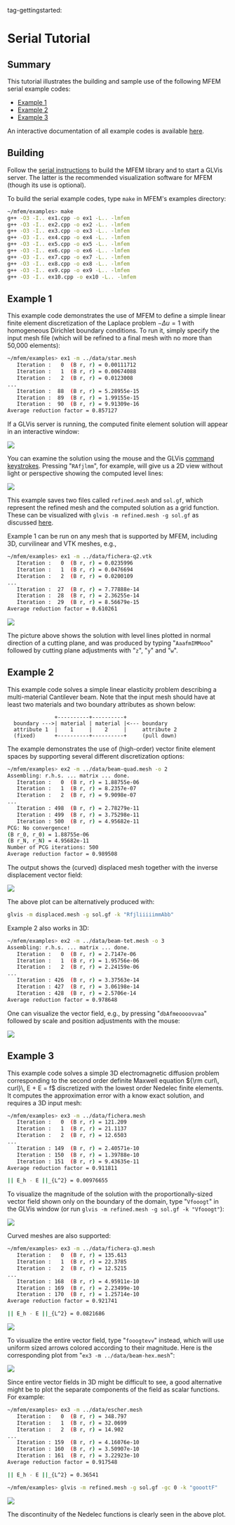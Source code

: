 tag-gettingstarted:

<script type="text/x-mathjax-config">
  MathJax.Hub.Config({tex2jax: {inlineMath: [['$','$']]}});
</script>
<script type="text/javascript"
  src="//cdn.mathjax.org/mathjax/latest/MathJax.js?config=TeX-AMS-MML_HTMLorMML">
</script>

# Serial Tutorial

## Summary

This tutorial illustrates the building and sample use of the following MFEM serial example codes:

  - [Example 1](#example-1)
  - [Example 2](#example-2)
  - [Example 3](#example-3)

An interactive documentation of all example codes is available [here](examples.md).

## Building

Follow the [serial instructions](building.md#serial-version-of-mfem-and-glvis) to build the MFEM library and to start a GLVis server. The latter is the recommended visualization software for MFEM (though its use is optional).

To build the serial example codes, type `make` in MFEM's examples directory:
```sh
~/mfem/examples> make
g++ -O3 -I.. ex1.cpp -o ex1 -L.. -lmfem
g++ -O3 -I.. ex2.cpp -o ex2 -L.. -lmfem
g++ -O3 -I.. ex3.cpp -o ex3 -L.. -lmfem
g++ -O3 -I.. ex4.cpp -o ex4 -L.. -lmfem
g++ -O3 -I.. ex5.cpp -o ex5 -L.. -lmfem
g++ -O3 -I.. ex6.cpp -o ex6 -L.. -lmfem
g++ -O3 -I.. ex7.cpp -o ex7 -L.. -lmfem
g++ -O3 -I.. ex8.cpp -o ex8 -L.. -lmfem
g++ -O3 -I.. ex9.cpp -o ex9 -L.. -lmfem
g++ -O3 -I.. ex10.cpp -o ex10 -L.. -lmfem
```

## Example 1

This example code demonstrates the use of MFEM to define a simple
linear finite element discretization of the Laplace problem
$-\Delta u = 1$ with homogeneous Dirichlet boundary conditions. To run it, simply specify the input mesh file (which will be refined to a final mesh with no more than 50,000 elements):
```sh
~/mfem/examples> ex1 -m ../data/star.mesh
   Iteration :   0  (B r, r) = 0.00111712
   Iteration :   1  (B r, r) = 0.00674088
   Iteration :   2  (B r, r) = 0.0123008
...
   Iteration :  88  (B r, r) = 5.28955e-15
   Iteration :  89  (B r, r) = 1.99155e-15
   Iteration :  90  (B r, r) = 9.91309e-16
Average reduction factor = 0.857127
```
If a GLVis server is running, the computed finite element solution will appear in an interactive window:

![](img/tutorial/ex1-star.png)

You can examine the solution using the mouse and the GLVis [command keystrokes](https://github.com/GLVis/glvis/blob/master/README.md).
Pressing "`RAfjlmm`", for example, will give us a 2D view without light or perspective showing the computed level lines:

![](img/tutorial/ex1-star-2.png)

This example saves two files called `refined.mesh` and `sol.gf`, which represent the refined mesh and the computed solution as a grid function. These can be visualized with `glvis -m refined.mesh -g sol.gf` as discussed [here](https://glvis.org/options-and-use#visualizing-functions).

Example 1 can be run on any mesh that is supported by MFEM, including 3D, curvilinear and VTK meshes, e.g.,
```sh
~/mfem/examples> ex1 -m ../data/fichera-q2.vtk
   Iteration :   0  (B r, r) = 0.0235996
   Iteration :   1  (B r, r) = 0.0476694
   Iteration :   2  (B r, r) = 0.0200109
...
   Iteration :  27  (B r, r) = 7.77888e-14
   Iteration :  28  (B r, r) = 2.36255e-14
   Iteration :  29  (B r, r) = 8.56679e-15
Average reduction factor = 0.610261
```

![](img/tutorial/ex1-fichera-q2.png)

The picture above shows the solution with level lines plotted in normal direction of a cutting plane, and was produced by typing "`AaafmIMMooo`" followed by cutting plane adjustments with "`z`", "`y`" and "`w`".

## Example 2

This example code solves a simple linear elasticity problem describing a multi-material Cantilever beam. Note that the input mesh should have at least two materials and two boundary attributes as shown below:
```nohighlight
               +----------+----------+
  boundary --->| material | material |<--- boundary
  attribute 1  |    1     |    2     |     attribute 2
  (fixed)      +----------+----------+     (pull down)
```

The example demonstrates the use of (high-order) vector finite element spaces by supporting several different discretization options:
```sh
~/mfem/examples> ex2 -m ../data/beam-quad.mesh -o 2
Assembling: r.h.s. ... matrix ... done.
   Iteration :   0  (B r, r) = 1.88755e-06
   Iteration :   1  (B r, r) = 8.2357e-07
   Iteration :   2  (B r, r) = 9.9098e-07
...
   Iteration : 498  (B r, r) = 2.78279e-11
   Iteration : 499  (B r, r) = 3.75298e-11
   Iteration : 500  (B r, r) = 4.95682e-11
PCG: No convergence!
(B r_0, r_0) = 1.88755e-06
(B r_N, r_N) = 4.95682e-11
Number of PCG iterations: 500
Average reduction factor = 0.989508
```
The output shows the (curved) displaced mesh together with the inverse displacement vector field:

![](img/tutorial/ex2-beam-quad2.png)

The above plot can be alternatively produced with:
```sh
glvis -m displaced.mesh -g sol.gf -k "RfjliiiiimmAbb"
```

Example 2 also works in 3D:
```sh
~/mfem/examples> ex2 -m ../data/beam-tet.mesh -o 3
Assembling: r.h.s. ... matrix ... done.
   Iteration :   0  (B r, r) = 2.7147e-06
   Iteration :   1  (B r, r) = 1.95756e-06
   Iteration :   2  (B r, r) = 2.24159e-06
...
   Iteration : 426  (B r, r) = 3.37563e-14
   Iteration : 427  (B r, r) = 3.06198e-14
   Iteration : 428  (B r, r) = 2.5706e-14
Average reduction factor = 0.978648
```

One can visualize the vector field, e.g., by pressing "`dbAfmeoooovvaa`" followed by scale and position adjustments with the mouse:

![](img/tutorial/ex2-beam-tet.png)

## Example 3

This example code solves a simple 3D electromagnetic diffusion problem corresponding to the second order definite Maxwell equation ${\rm curl\, curl}\, E + E = f$ discretized with the lowest order Nedelec finite elements. It computes the approximation error with a know exact solution, and requires a 3D input mesh:
```sh
~/mfem/examples> ex3 -m ../data/fichera.mesh
   Iteration :   0  (B r, r) = 121.209
   Iteration :   1  (B r, r) = 21.1137
   Iteration :   2  (B r, r) = 12.6503
...
   Iteration : 149  (B r, r) = 2.40571e-10
   Iteration : 150  (B r, r) = 1.39788e-10
   Iteration : 151  (B r, r) = 9.43635e-11
Average reduction factor = 0.911811

|| E_h - E ||_{L^2} = 0.00976655
```

To visualize the magnitude of the solution with the proportionally-sized vector field shown only on the boundary of the domain, type "`Vfooogt`" in the GLVis window (or run `glvis -m refined.mesh -g sol.gf -k "Vfooogt"`):

![](img/tutorial/ex3-fichera-1.png)

Curved meshes are also supported:
```sh
~/mfem/examples> ex3 -m ../data/fichera-q3.mesh
   Iteration :   0  (B r, r) = 135.613
   Iteration :   1  (B r, r) = 22.3785
   Iteration :   2  (B r, r) = 12.5215
...
   Iteration : 168  (B r, r) = 4.95911e-10
   Iteration : 169  (B r, r) = 2.23499e-10
   Iteration : 170  (B r, r) = 1.25714e-10
Average reduction factor = 0.921741

|| E_h - E ||_{L^2} = 0.0821686
```

![](img/tutorial/ex3-fichera-q3-2.png)

To visualize the entire vector field, type "`fooogtevv`" instead, which will use uniform sized arrows colored according to their magnitude. Here is the corresponding plot from "`ex3 -m ../data/beam-hex.mesh`":

![](img/tutorial/ex3-beam-hex-2.png)

Since entire vector fields in 3D might be difficult to see, a good alternative might be to plot the separate components of the field as scalar functions. For example:
```sh
~/mfem/examples> ex3 -m ../data/escher.mesh
   Iteration :   0  (B r, r) = 348.797
   Iteration :   1  (B r, r) = 32.0699
   Iteration :   2  (B r, r) = 14.902
...
   Iteration : 159  (B r, r) = 4.16076e-10
   Iteration : 160  (B r, r) = 3.50907e-10
   Iteration : 161  (B r, r) = 3.22923e-10
Average reduction factor = 0.917548

|| E_h - E ||_{L^2} = 0.36541

~/mfem/examples> glvis -m refined.mesh -g sol.gf -gc 0 -k "gooottF"
```

![](img/tutorial/ex3-escher-sc0.png)

The discontinuity of the Nedelec functions is clearly seen in the above plot.

